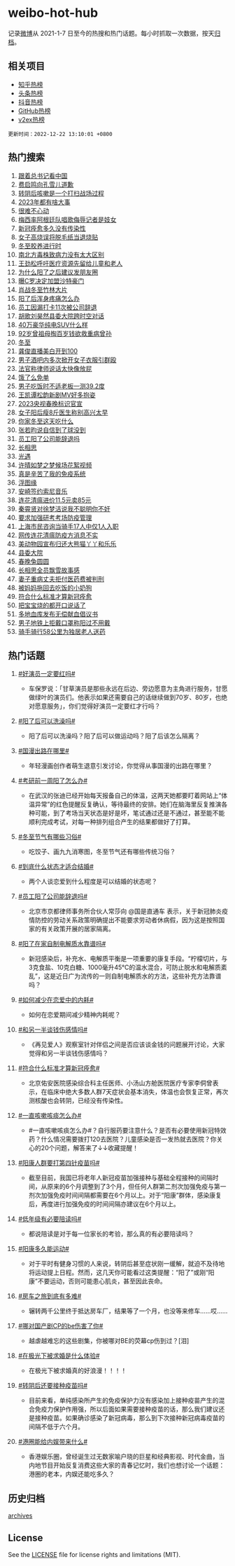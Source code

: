 # weibo-hot-hub

记录[微博](https://www.weibo.com)从 2021-1-7 日至今的热搜和热门话题。每小时抓取一次数据，按天[归档](archives)。

## 相关项目

- [知乎热榜](https://github.com/lonnyzhang423/zhihu-hot-hub)
- [头条热榜](https://github.com/lonnyzhang423/toutiao-hot-hub)
- [抖音热榜](https://github.com/lonnyzhang423/douyin-hot-hub)
- [GitHub热榜](https://github.com/lonnyzhang423/github-hot-hub)
- [v2ex热榜](https://github.com/lonnyzhang423/v2ex-hot-hub)


`更新时间：2022-12-22 13:10:01 +0800`

## 热门搜索

1. [跟着总书记看中国](https://m.weibo.cn/search?containerid=100103type%3D1%26t%3D10%26q%3D%23%E8%B7%9F%E7%9D%80%E6%80%BB%E4%B9%A6%E8%AE%B0%E7%9C%8B%E4%B8%AD%E5%9B%BD%23&stream_entry_id=51&isnewpage=1&extparam=seat%3D1%26dgr%3D0%26pos%3D0%26c_type%3D51%26filter_type%3Drealtimehot%26cate%3D10103%26display_time%3D1671685799%26pre_seqid%3D1671685799801039912159&luicode=10000011&lfid=106003type%253D25%2526t%253D3%2526disable_hot%253D1%2526filter_type%253Drealtimehot)
1. [费启鸣向孔雪儿道歉](https://m.weibo.cn/search?containerid=100103type%3D1%26t%3D10%26q%3D%23%E8%B4%B9%E5%90%AF%E9%B8%A3%E5%90%91%E5%AD%94%E9%9B%AA%E5%84%BF%E9%81%93%E6%AD%89%23&stream_entry_id=31&isnewpage=1&extparam=seat%3D1%26dgr%3D0%26pos%3D0%26q%3D%2523%25E8%25B4%25B9%25E5%2590%25AF%25E9%25B8%25A3%25E5%2590%2591%25E5%25AD%2594%25E9%259B%25AA%25E5%2584%25BF%25E9%2581%2593%25E6%25AD%2589%2523%26filter_type%3Drealtimehot%26cate%3D5001%26band_rank%3D1%26flag%3D2%26stream_entry_id%3D31%26c_type%3D31%26realpos%3D1%26lcate%3D5001%26display_time%3D1671685799%26pre_seqid%3D1671685799801039912159&luicode=10000011&lfid=106003type%253D25%2526t%253D3%2526disable_hot%253D1%2526filter_type%253Drealtimehot)
1. [转阴后咳嗽是一个打扫战场过程](https://m.weibo.cn/search?containerid=100103type%3D1%26t%3D10%26q%3D%23%E8%BD%AC%E9%98%B4%E5%90%8E%E5%92%B3%E5%97%BD%E6%98%AF%E4%B8%80%E4%B8%AA%E6%89%93%E6%89%AB%E6%88%98%E5%9C%BA%E8%BF%87%E7%A8%8B%23&stream_entry_id=31&isnewpage=1&extparam=seat%3D1%26dgr%3D0%26pos%3D1%26q%3D%2523%25E8%25BD%25AC%25E9%2598%25B4%25E5%2590%258E%25E5%2592%25B3%25E5%2597%25BD%25E6%2598%25AF%25E4%25B8%2580%25E4%25B8%25AA%25E6%2589%2593%25E6%2589%25AB%25E6%2588%2598%25E5%259C%25BA%25E8%25BF%2587%25E7%25A8%258B%2523%26filter_type%3Drealtimehot%26cate%3D5001%26band_rank%3D2%26flag%3D2%26stream_entry_id%3D31%26c_type%3D31%26realpos%3D2%26lcate%3D5001%26display_time%3D1671685799%26pre_seqid%3D1671685799801039912159&luicode=10000011&lfid=106003type%253D25%2526t%253D3%2526disable_hot%253D1%2526filter_type%253Drealtimehot)
1. [2023年都有啥大事](https://m.weibo.cn/search?containerid=100103type%3D1%26t%3D10%26q%3D%232023%E5%B9%B4%E9%83%BD%E6%9C%89%E5%95%A5%E5%A4%A7%E4%BA%8B%23&stream_entry_id=31&isnewpage=1&extparam=seat%3D1%26dgr%3D0%26pos%3D2%26q%3D%25232023%25E5%25B9%25B4%25E9%2583%25BD%25E6%259C%2589%25E5%2595%25A5%25E5%25A4%25A7%25E4%25BA%258B%2523%26filter_type%3Drealtimehot%26cate%3D5001%26band_rank%3D3%26flag%3D0%26stream_entry_id%3D31%26c_type%3D31%26realpos%3D3%26lcate%3D5001%26display_time%3D1671685799%26pre_seqid%3D1671685799801039912159&luicode=10000011&lfid=106003type%253D25%2526t%253D3%2526disable_hot%253D1%2526filter_type%253Drealtimehot)
1. [很难不心动](https://m.weibo.cn/search?containerid=100103type%3D1%26t%3D10%26q%3D%23%E5%BE%88%E9%9A%BE%E4%B8%8D%E5%BF%83%E5%8A%A8%23&stream_entry_id=31&isnewpage=1&extparam=seat%3D1%26dgr%3D0%26adid%3D175782%26pos%3D3%26q%3D%2523%25E5%25BE%2588%25E9%259A%25BE%25E4%25B8%258D%25E5%25BF%2583%25E5%258A%25A8%2523%26filter_type%3Drealtimehot%26cate%3D5001%26band_rank%3D4%26stream_entry_id%3D31%26c_type%3D31%26lcate%3D5001%26display_time%3D1671685799%26pre_seqid%3D1671685799801039912159&luicode=10000011&lfid=106003type%253D25%2526t%253D3%2526disable_hot%253D1%2526filter_type%253Drealtimehot)
1. [梅西率阿根廷队唱歌侮辱记者是妓女](https://m.weibo.cn/search?containerid=100103type%3D1%26t%3D10%26q%3D%23%E6%A2%85%E8%A5%BF%E7%8E%87%E9%98%BF%E6%A0%B9%E5%BB%B7%E9%98%9F%E5%94%B1%E6%AD%8C%E4%BE%AE%E8%BE%B1%E8%AE%B0%E8%80%85%E6%98%AF%E5%A6%93%E5%A5%B3%23&stream_entry_id=31&isnewpage=1&extparam=seat%3D1%26dgr%3D0%26pos%3D4%26q%3D%2523%25E6%25A2%2585%25E8%25A5%25BF%25E7%258E%2587%25E9%2598%25BF%25E6%25A0%25B9%25E5%25BB%25B7%25E9%2598%259F%25E5%2594%25B1%25E6%25AD%258C%25E4%25BE%25AE%25E8%25BE%25B1%25E8%25AE%25B0%25E8%2580%2585%25E6%2598%25AF%25E5%25A6%2593%25E5%25A5%25B3%2523%26filter_type%3Drealtimehot%26cate%3D5001%26band_rank%3D4%26flag%3D1%26stream_entry_id%3D31%26c_type%3D31%26realpos%3D4%26lcate%3D5001%26display_time%3D1671685799%26pre_seqid%3D1671685799801039912159&luicode=10000011&lfid=106003type%253D25%2526t%253D3%2526disable_hot%253D1%2526filter_type%253Drealtimehot)
1. [新冠痊愈多久没有传染性](https://m.weibo.cn/search?containerid=100103type%3D1%26t%3D10%26q%3D%23%E6%96%B0%E5%86%A0%E7%97%8A%E6%84%88%E5%A4%9A%E4%B9%85%E6%B2%A1%E6%9C%89%E4%BC%A0%E6%9F%93%E6%80%A7%23&stream_entry_id=31&isnewpage=1&extparam=seat%3D1%26dgr%3D0%26pos%3D5%26q%3D%2523%25E6%2596%25B0%25E5%2586%25A0%25E7%2597%258A%25E6%2584%2588%25E5%25A4%259A%25E4%25B9%2585%25E6%25B2%25A1%25E6%259C%2589%25E4%25BC%25A0%25E6%259F%2593%25E6%2580%25A7%2523%26filter_type%3Drealtimehot%26cate%3D5001%26band_rank%3D5%26flag%3D0%26stream_entry_id%3D31%26c_type%3D31%26realpos%3D5%26lcate%3D5001%26display_time%3D1671685799%26pre_seqid%3D1671685799801039912159&luicode=10000011&lfid=106003type%253D25%2526t%253D3%2526disable_hot%253D1%2526filter_type%253Drealtimehot)
1. [女子高烧误将脱毛纸当退烧贴](https://m.weibo.cn/search?containerid=100103type%3D1%26t%3D10%26q%3D%23%E5%A5%B3%E5%AD%90%E9%AB%98%E7%83%A7%E8%AF%AF%E5%B0%86%E8%84%B1%E6%AF%9B%E7%BA%B8%E5%BD%93%E9%80%80%E7%83%A7%E8%B4%B4%23&stream_entry_id=31&isnewpage=1&extparam=seat%3D1%26dgr%3D0%26pos%3D6%26q%3D%2523%25E5%25A5%25B3%25E5%25AD%2590%25E9%25AB%2598%25E7%2583%25A7%25E8%25AF%25AF%25E5%25B0%2586%25E8%2584%25B1%25E6%25AF%259B%25E7%25BA%25B8%25E5%25BD%2593%25E9%2580%2580%25E7%2583%25A7%25E8%25B4%25B4%2523%26filter_type%3Drealtimehot%26cate%3D5001%26band_rank%3D6%26flag%3D1%26stream_entry_id%3D31%26c_type%3D31%26realpos%3D6%26lcate%3D5001%26display_time%3D1671685799%26pre_seqid%3D1671685799801039912159&luicode=10000011&lfid=106003type%253D25%2526t%253D3%2526disable_hot%253D1%2526filter_type%253Drealtimehot)
1. [冬至胶养进行时](https://m.weibo.cn/search?containerid=100103type%3D1%26t%3D10%26q%3D%23%E5%86%AC%E8%87%B3%E8%83%B6%E5%85%BB%E8%BF%9B%E8%A1%8C%E6%97%B6%23&stream_entry_id=31&isnewpage=1&extparam=seat%3D1%26dgr%3D0%26adid%3D175790%26topic_ad%3D1%26pos%3D7%26q%3D%2523%25E5%2586%25AC%25E8%2587%25B3%25E8%2583%25B6%25E5%2585%25BB%25E8%25BF%259B%25E8%25A1%258C%25E6%2597%25B6%2523%26filter_type%3Drealtimehot%26cate%3D5001%26band_rank%3D7%26stream_entry_id%3D31%26c_type%3D31%26lcate%3D5001%26display_time%3D1671685799%26pre_seqid%3D1671685799801039912159&luicode=10000011&lfid=106003type%253D25%2526t%253D3%2526disable_hot%253D1%2526filter_type%253Drealtimehot)
1. [南北方毒株致病力没有太大区别](https://m.weibo.cn/search?containerid=100103type%3D1%26t%3D10%26q%3D%23%E5%8D%97%E5%8C%97%E6%96%B9%E6%AF%92%E6%A0%AA%E8%87%B4%E7%97%85%E5%8A%9B%E6%B2%A1%E6%9C%89%E5%A4%AA%E5%A4%A7%E5%8C%BA%E5%88%AB%23&stream_entry_id=31&isnewpage=1&extparam=seat%3D1%26dgr%3D0%26pos%3D8%26q%3D%2523%25E5%258D%2597%25E5%258C%2597%25E6%2596%25B9%25E6%25AF%2592%25E6%25A0%25AA%25E8%2587%25B4%25E7%2597%2585%25E5%258A%259B%25E6%25B2%25A1%25E6%259C%2589%25E5%25A4%25AA%25E5%25A4%25A7%25E5%258C%25BA%25E5%2588%25AB%2523%26filter_type%3Drealtimehot%26cate%3D5001%26band_rank%3D7%26flag%3D0%26stream_entry_id%3D31%26c_type%3D31%26realpos%3D7%26lcate%3D5001%26display_time%3D1671685799%26pre_seqid%3D1671685799801039912159&luicode=10000011&lfid=106003type%253D25%2526t%253D3%2526disable_hot%253D1%2526filter_type%253Drealtimehot)
1. [王劲松呼吁医疗资源先留给儿童和老人](https://m.weibo.cn/search?containerid=100103type%3D1%26t%3D10%26q%3D%23%E7%8E%8B%E5%8A%B2%E6%9D%BE%E5%91%BC%E5%90%81%E5%8C%BB%E7%96%97%E8%B5%84%E6%BA%90%E5%85%88%E7%95%99%E7%BB%99%E5%84%BF%E7%AB%A5%E5%92%8C%E8%80%81%E4%BA%BA%23&stream_entry_id=31&isnewpage=1&extparam=seat%3D1%26dgr%3D0%26pos%3D9%26q%3D%2523%25E7%258E%258B%25E5%258A%25B2%25E6%259D%25BE%25E5%2591%25BC%25E5%2590%2581%25E5%258C%25BB%25E7%2596%2597%25E8%25B5%2584%25E6%25BA%2590%25E5%2585%2588%25E7%2595%2599%25E7%25BB%2599%25E5%2584%25BF%25E7%25AB%25A5%25E5%2592%258C%25E8%2580%2581%25E4%25BA%25BA%2523%26filter_type%3Drealtimehot%26cate%3D5001%26band_rank%3D8%26flag%3D16%26stream_entry_id%3D31%26c_type%3D31%26realpos%3D8%26lcate%3D5001%26display_time%3D1671685799%26pre_seqid%3D1671685799801039912159&luicode=10000011&lfid=106003type%253D25%2526t%253D3%2526disable_hot%253D1%2526filter_type%253Drealtimehot)
1. [为什么阳了之后建议发朋友圈](https://m.weibo.cn/search?containerid=100103type%3D1%26t%3D10%26q%3D%23%E4%B8%BA%E4%BB%80%E4%B9%88%E9%98%B3%E4%BA%86%E4%B9%8B%E5%90%8E%E5%BB%BA%E8%AE%AE%E5%8F%91%E6%9C%8B%E5%8F%8B%E5%9C%88%23&stream_entry_id=31&isnewpage=1&extparam=seat%3D1%26dgr%3D0%26pos%3D10%26q%3D%2523%25E4%25B8%25BA%25E4%25BB%2580%25E4%25B9%2588%25E9%2598%25B3%25E4%25BA%2586%25E4%25B9%258B%25E5%2590%258E%25E5%25BB%25BA%25E8%25AE%25AE%25E5%258F%2591%25E6%259C%258B%25E5%258F%258B%25E5%259C%2588%2523%26filter_type%3Drealtimehot%26cate%3D5001%26band_rank%3D9%26flag%3D2%26stream_entry_id%3D31%26c_type%3D31%26realpos%3D9%26lcate%3D5001%26display_time%3D1671685799%26pre_seqid%3D1671685799801039912159&luicode=10000011&lfid=106003type%253D25%2526t%253D3%2526disable_hot%253D1%2526filter_type%253Drealtimehot)
1. [曝C罗决定加盟沙特豪门](https://m.weibo.cn/search?containerid=100103type%3D1%26t%3D10%26q%3D%23%E6%9B%9DC%E7%BD%97%E5%86%B3%E5%AE%9A%E5%8A%A0%E7%9B%9F%E6%B2%99%E7%89%B9%E8%B1%AA%E9%97%A8%23&stream_entry_id=31&isnewpage=1&extparam=seat%3D1%26dgr%3D0%26pos%3D11%26q%3D%2523%25E6%259B%259DC%25E7%25BD%2597%25E5%2586%25B3%25E5%25AE%259A%25E5%258A%25A0%25E7%259B%259F%25E6%25B2%2599%25E7%2589%25B9%25E8%25B1%25AA%25E9%2597%25A8%2523%26filter_type%3Drealtimehot%26cate%3D5001%26band_rank%3D10%26flag%3D0%26stream_entry_id%3D31%26c_type%3D31%26realpos%3D10%26lcate%3D5001%26display_time%3D1671685799%26pre_seqid%3D1671685799801039912159&luicode=10000011&lfid=106003type%253D25%2526t%253D3%2526disable_hot%253D1%2526filter_type%253Drealtimehot)
1. [肖战冬至竹林大片](https://m.weibo.cn/search?containerid=100103type%3D1%26t%3D10%26q%3D%23%E8%82%96%E6%88%98%E5%86%AC%E8%87%B3%E7%AB%B9%E6%9E%97%E5%A4%A7%E7%89%87%23&stream_entry_id=31&isnewpage=1&extparam=seat%3D1%26dgr%3D0%26pos%3D12%26q%3D%2523%25E8%2582%2596%25E6%2588%2598%25E5%2586%25AC%25E8%2587%25B3%25E7%25AB%25B9%25E6%259E%2597%25E5%25A4%25A7%25E7%2589%2587%2523%26filter_type%3Drealtimehot%26cate%3D5001%26band_rank%3D11%26flag%3D1%26stream_entry_id%3D31%26c_type%3D31%26realpos%3D11%26lcate%3D5001%26display_time%3D1671685799%26pre_seqid%3D1671685799801039912159&luicode=10000011&lfid=106003type%253D25%2526t%253D3%2526disable_hot%253D1%2526filter_type%253Drealtimehot)
1. [阳了后浑身疼痛怎么办](https://m.weibo.cn/search?containerid=100103type%3D1%26t%3D10%26q%3D%23%E9%98%B3%E4%BA%86%E5%90%8E%E6%B5%91%E8%BA%AB%E7%96%BC%E7%97%9B%E6%80%8E%E4%B9%88%E5%8A%9E%23&stream_entry_id=31&isnewpage=1&extparam=seat%3D1%26dgr%3D0%26pos%3D13%26q%3D%2523%25E9%2598%25B3%25E4%25BA%2586%25E5%2590%258E%25E6%25B5%2591%25E8%25BA%25AB%25E7%2596%25BC%25E7%2597%259B%25E6%2580%258E%25E4%25B9%2588%25E5%258A%259E%2523%26filter_type%3Drealtimehot%26cate%3D5001%26band_rank%3D12%26flag%3D0%26stream_entry_id%3D31%26c_type%3D31%26realpos%3D12%26lcate%3D5001%26display_time%3D1671685799%26pre_seqid%3D1671685799801039912159&luicode=10000011&lfid=106003type%253D25%2526t%253D3%2526disable_hot%253D1%2526filter_type%253Drealtimehot)
1. [员工因漏打卡11次被公司辞退](https://m.weibo.cn/search?containerid=100103type%3D1%26t%3D10%26q%3D%23%E5%91%98%E5%B7%A5%E5%9B%A0%E6%BC%8F%E6%89%93%E5%8D%A111%E6%AC%A1%E8%A2%AB%E5%85%AC%E5%8F%B8%E8%BE%9E%E9%80%80%23&stream_entry_id=31&isnewpage=1&extparam=seat%3D1%26dgr%3D0%26pos%3D14%26q%3D%2523%25E5%2591%2598%25E5%25B7%25A5%25E5%259B%25A0%25E6%25BC%258F%25E6%2589%2593%25E5%258D%25A111%25E6%25AC%25A1%25E8%25A2%25AB%25E5%2585%25AC%25E5%258F%25B8%25E8%25BE%259E%25E9%2580%2580%2523%26filter_type%3Drealtimehot%26cate%3D5001%26band_rank%3D13%26flag%3D1%26stream_entry_id%3D31%26c_type%3D31%26realpos%3D13%26lcate%3D5001%26display_time%3D1671685799%26pre_seqid%3D1671685799801039912159&luicode=10000011&lfid=106003type%253D25%2526t%253D3%2526disable_hot%253D1%2526filter_type%253Drealtimehot)
1. [胡歌刘昊然县委大院跨时空对话](https://m.weibo.cn/search?containerid=100103type%3D1%26t%3D10%26q%3D%23%E8%83%A1%E6%AD%8C%E5%88%98%E6%98%8A%E7%84%B6%E5%8E%BF%E5%A7%94%E5%A4%A7%E9%99%A2%E8%B7%A8%E6%97%B6%E7%A9%BA%E5%AF%B9%E8%AF%9D%23&stream_entry_id=31&isnewpage=1&extparam=seat%3D1%26dgr%3D0%26pos%3D15%26q%3D%2523%25E8%2583%25A1%25E6%25AD%258C%25E5%2588%2598%25E6%2598%258A%25E7%2584%25B6%25E5%258E%25BF%25E5%25A7%2594%25E5%25A4%25A7%25E9%2599%25A2%25E8%25B7%25A8%25E6%2597%25B6%25E7%25A9%25BA%25E5%25AF%25B9%25E8%25AF%259D%2523%26filter_type%3Drealtimehot%26cate%3D5001%26band_rank%3D14%26flag%3D1%26stream_entry_id%3D31%26c_type%3D31%26realpos%3D14%26lcate%3D5001%26display_time%3D1671685799%26pre_seqid%3D1671685799801039912159&luicode=10000011&lfid=106003type%253D25%2526t%253D3%2526disable_hot%253D1%2526filter_type%253Drealtimehot)
1. [40万豪华纯电SUV什么样](https://m.weibo.cn/search?containerid=100103type%3D1%26t%3D10%26q%3D%2340%E4%B8%87%E8%B1%AA%E5%8D%8E%E7%BA%AF%E7%94%B5SUV%E4%BB%80%E4%B9%88%E6%A0%B7%23&stream_entry_id=31&isnewpage=1&extparam=seat%3D1%26dgr%3D0%26adid%3D175900%26pos%3D16%26q%3D%252340%25E4%25B8%2587%25E8%25B1%25AA%25E5%258D%258E%25E7%25BA%25AF%25E7%2594%25B5SUV%25E4%25BB%2580%25E4%25B9%2588%25E6%25A0%25B7%2523%26filter_type%3Drealtimehot%26cate%3D5001%26band_rank%3D15%26flag%3D0%26stream_entry_id%3D31%26c_type%3D31%26realpos%3D15%26lcate%3D5001%26display_time%3D1671685799%26pre_seqid%3D1671685799801039912159&luicode=10000011&lfid=106003type%253D25%2526t%253D3%2526disable_hot%253D1%2526filter_type%253Drealtimehot)
1. [92岁曾祖母掏百岁钱欲救重病曾孙](https://m.weibo.cn/search?containerid=100103type%3D1%26t%3D10%26q%3D%2392%E5%B2%81%E6%9B%BE%E7%A5%96%E6%AF%8D%E6%8E%8F%E7%99%BE%E5%B2%81%E9%92%B1%E6%AC%B2%E6%95%91%E9%87%8D%E7%97%85%E6%9B%BE%E5%AD%99%23&stream_entry_id=31&isnewpage=1&extparam=seat%3D1%26dgr%3D0%26pos%3D17%26q%3D%252392%25E5%25B2%2581%25E6%259B%25BE%25E7%25A5%2596%25E6%25AF%258D%25E6%258E%258F%25E7%2599%25BE%25E5%25B2%2581%25E9%2592%25B1%25E6%25AC%25B2%25E6%2595%2591%25E9%2587%258D%25E7%2597%2585%25E6%259B%25BE%25E5%25AD%2599%2523%26filter_type%3Drealtimehot%26cate%3D5001%26band_rank%3D16%26flag%3D1%26stream_entry_id%3D31%26c_type%3D31%26realpos%3D16%26lcate%3D5001%26display_time%3D1671685799%26pre_seqid%3D1671685799801039912159&luicode=10000011&lfid=106003type%253D25%2526t%253D3%2526disable_hot%253D1%2526filter_type%253Drealtimehot)
1. [冬至](https://m.weibo.cn/search?containerid=100103type%3D1%26t%3D10%26q%3D%E5%86%AC%E8%87%B3&stream_entry_id=31&isnewpage=1&extparam=seat%3D1%26dgr%3D0%26pos%3D18%26q%3D%25E5%2586%25AC%25E8%2587%25B3%26filter_type%3Drealtimehot%26cate%3D5001%26band_rank%3D17%26flag%3D0%26stream_entry_id%3D31%26c_type%3D31%26realpos%3D17%26lcate%3D5001%26display_time%3D1671685799%26pre_seqid%3D1671685799801039912159&luicode=10000011&lfid=106003type%253D25%2526t%253D3%2526disable_hot%253D1%2526filter_type%253Drealtimehot)
1. [龚俊直播美白开到100](https://m.weibo.cn/search?containerid=100103type%3D1%26t%3D10%26q%3D%23%E9%BE%9A%E4%BF%8A%E7%9B%B4%E6%92%AD%E7%BE%8E%E7%99%BD%E5%BC%80%E5%88%B0100%23&stream_entry_id=31&isnewpage=1&extparam=seat%3D1%26dgr%3D0%26pos%3D19%26q%3D%2523%25E9%25BE%259A%25E4%25BF%258A%25E7%259B%25B4%25E6%2592%25AD%25E7%25BE%258E%25E7%2599%25BD%25E5%25BC%2580%25E5%2588%25B0100%2523%26filter_type%3Drealtimehot%26cate%3D5001%26band_rank%3D18%26flag%3D1%26stream_entry_id%3D31%26c_type%3D31%26realpos%3D18%26lcate%3D5001%26display_time%3D1671685799%26pre_seqid%3D1671685799801039912159&luicode=10000011&lfid=106003type%253D25%2526t%253D3%2526disable_hot%253D1%2526filter_type%253Drealtimehot)
1. [男子酒吧内多次掀开女子衣服引群殴](https://m.weibo.cn/search?containerid=100103type%3D1%26t%3D10%26q%3D%23%E7%94%B7%E5%AD%90%E9%85%92%E5%90%A7%E5%86%85%E5%A4%9A%E6%AC%A1%E6%8E%80%E5%BC%80%E5%A5%B3%E5%AD%90%E8%A1%A3%E6%9C%8D%E5%BC%95%E7%BE%A4%E6%AE%B4%23&stream_entry_id=31&isnewpage=1&extparam=seat%3D1%26dgr%3D0%26pos%3D20%26q%3D%2523%25E7%2594%25B7%25E5%25AD%2590%25E9%2585%2592%25E5%2590%25A7%25E5%2586%2585%25E5%25A4%259A%25E6%25AC%25A1%25E6%258E%2580%25E5%25BC%2580%25E5%25A5%25B3%25E5%25AD%2590%25E8%25A1%25A3%25E6%259C%258D%25E5%25BC%2595%25E7%25BE%25A4%25E6%25AE%25B4%2523%26filter_type%3Drealtimehot%26cate%3D5001%26band_rank%3D19%26flag%3D0%26stream_entry_id%3D31%26c_type%3D31%26realpos%3D19%26lcate%3D5001%26display_time%3D1671685799%26pre_seqid%3D1671685799801039912159&luicode=10000011&lfid=106003type%253D25%2526t%253D3%2526disable_hot%253D1%2526filter_type%253Drealtimehot)
1. [法官称律师说话太快像放屁](https://m.weibo.cn/search?containerid=100103type%3D1%26t%3D10%26q%3D%23%E6%B3%95%E5%AE%98%E7%A7%B0%E5%BE%8B%E5%B8%88%E8%AF%B4%E8%AF%9D%E5%A4%AA%E5%BF%AB%E5%83%8F%E6%94%BE%E5%B1%81%23&stream_entry_id=31&isnewpage=1&extparam=seat%3D1%26dgr%3D0%26pos%3D21%26q%3D%2523%25E6%25B3%2595%25E5%25AE%2598%25E7%25A7%25B0%25E5%25BE%258B%25E5%25B8%2588%25E8%25AF%25B4%25E8%25AF%259D%25E5%25A4%25AA%25E5%25BF%25AB%25E5%2583%258F%25E6%2594%25BE%25E5%25B1%2581%2523%26filter_type%3Drealtimehot%26cate%3D5001%26band_rank%3D20%26flag%3D0%26stream_entry_id%3D31%26c_type%3D31%26realpos%3D20%26lcate%3D5001%26display_time%3D1671685799%26pre_seqid%3D1671685799801039912159&luicode=10000011&lfid=106003type%253D25%2526t%253D3%2526disable_hot%253D1%2526filter_type%253Drealtimehot)
1. [饿了么免单](https://m.weibo.cn/search?containerid=100103type%3D1%26t%3D10%26q%3D%23%E9%A5%BF%E4%BA%86%E4%B9%88%E5%85%8D%E5%8D%95%23&stream_entry_id=31&isnewpage=1&extparam=seat%3D1%26dgr%3D0%26pos%3D22%26q%3D%2523%25E9%25A5%25BF%25E4%25BA%2586%25E4%25B9%2588%25E5%2585%258D%25E5%258D%2595%2523%26filter_type%3Drealtimehot%26cate%3D5001%26band_rank%3D21%26flag%3D1%26stream_entry_id%3D31%26c_type%3D31%26realpos%3D21%26lcate%3D5001%26display_time%3D1671685799%26pre_seqid%3D1671685799801039912159&luicode=10000011&lfid=106003type%253D25%2526t%253D3%2526disable_hot%253D1%2526filter_type%253Drealtimehot)
1. [男子吃饭时不适老板一测39.2度](https://m.weibo.cn/search?containerid=100103type%3D1%26t%3D10%26q%3D%23%E7%94%B7%E5%AD%90%E5%90%83%E9%A5%AD%E6%97%B6%E4%B8%8D%E9%80%82%E8%80%81%E6%9D%BF%E4%B8%80%E6%B5%8B39.2%E5%BA%A6%23&stream_entry_id=31&isnewpage=1&extparam=seat%3D1%26dgr%3D0%26pos%3D23%26q%3D%2523%25E7%2594%25B7%25E5%25AD%2590%25E5%2590%2583%25E9%25A5%25AD%25E6%2597%25B6%25E4%25B8%258D%25E9%2580%2582%25E8%2580%2581%25E6%259D%25BF%25E4%25B8%2580%25E6%25B5%258B39.2%25E5%25BA%25A6%2523%26filter_type%3Drealtimehot%26cate%3D5001%26band_rank%3D22%26flag%3D1%26stream_entry_id%3D31%26c_type%3D31%26realpos%3D22%26lcate%3D5001%26display_time%3D1671685799%26pre_seqid%3D1671685799801039912159&luicode=10000011&lfid=106003type%253D25%2526t%253D3%2526disable_hot%253D1%2526filter_type%253Drealtimehot)
1. [王凯谭松韵新剧MV好多抱姿](https://m.weibo.cn/search?containerid=100103type%3D1%26t%3D10%26q%3D%23%E7%8E%8B%E5%87%AF%E8%B0%AD%E6%9D%BE%E9%9F%B5%E6%96%B0%E5%89%A7MV%E5%A5%BD%E5%A4%9A%E6%8A%B1%E5%A7%BF%23&stream_entry_id=31&isnewpage=1&extparam=seat%3D1%26dgr%3D0%26pos%3D24%26q%3D%2523%25E7%258E%258B%25E5%2587%25AF%25E8%25B0%25AD%25E6%259D%25BE%25E9%259F%25B5%25E6%2596%25B0%25E5%2589%25A7MV%25E5%25A5%25BD%25E5%25A4%259A%25E6%258A%25B1%25E5%25A7%25BF%2523%26filter_type%3Drealtimehot%26cate%3D5001%26band_rank%3D23%26flag%3D1%26stream_entry_id%3D31%26c_type%3D31%26realpos%3D23%26lcate%3D5001%26display_time%3D1671685799%26pre_seqid%3D1671685799801039912159&luicode=10000011&lfid=106003type%253D25%2526t%253D3%2526disable_hot%253D1%2526filter_type%253Drealtimehot)
1. [2023央视春晚标识官宣](https://m.weibo.cn/search?containerid=100103type%3D1%26t%3D10%26q%3D%232023%E5%A4%AE%E8%A7%86%E6%98%A5%E6%99%9A%E6%A0%87%E8%AF%86%E5%AE%98%E5%AE%A3%23&stream_entry_id=31&isnewpage=1&extparam=seat%3D1%26dgr%3D0%26pos%3D25%26q%3D%25232023%25E5%25A4%25AE%25E8%25A7%2586%25E6%2598%25A5%25E6%2599%259A%25E6%25A0%2587%25E8%25AF%2586%25E5%25AE%2598%25E5%25AE%25A3%2523%26filter_type%3Drealtimehot%26cate%3D5001%26band_rank%3D24%26flag%3D1%26stream_entry_id%3D31%26c_type%3D31%26realpos%3D24%26lcate%3D5001%26display_time%3D1671685799%26pre_seqid%3D1671685799801039912159&luicode=10000011&lfid=106003type%253D25%2526t%253D3%2526disable_hot%253D1%2526filter_type%253Drealtimehot)
1. [女子阳后瘦8斤医生称别高兴太早](https://m.weibo.cn/search?containerid=100103type%3D1%26t%3D10%26q%3D%23%E5%A5%B3%E5%AD%90%E9%98%B3%E5%90%8E%E7%98%A68%E6%96%A4%E5%8C%BB%E7%94%9F%E7%A7%B0%E5%88%AB%E9%AB%98%E5%85%B4%E5%A4%AA%E6%97%A9%23&stream_entry_id=31&isnewpage=1&extparam=seat%3D1%26dgr%3D0%26pos%3D26%26q%3D%2523%25E5%25A5%25B3%25E5%25AD%2590%25E9%2598%25B3%25E5%2590%258E%25E7%2598%25A68%25E6%2596%25A4%25E5%258C%25BB%25E7%2594%259F%25E7%25A7%25B0%25E5%2588%25AB%25E9%25AB%2598%25E5%2585%25B4%25E5%25A4%25AA%25E6%2597%25A9%2523%26filter_type%3Drealtimehot%26cate%3D5001%26band_rank%3D25%26flag%3D2%26stream_entry_id%3D31%26c_type%3D31%26realpos%3D25%26lcate%3D5001%26display_time%3D1671685799%26pre_seqid%3D1671685799801039912159&luicode=10000011&lfid=106003type%253D25%2526t%253D3%2526disable_hot%253D1%2526filter_type%253Drealtimehot)
1. [你家冬至这天吃什么](https://m.weibo.cn/search?containerid=100103type%3D1%26t%3D10%26q%3D%23%E4%BD%A0%E5%AE%B6%E5%86%AC%E8%87%B3%E8%BF%99%E5%A4%A9%E5%90%83%E4%BB%80%E4%B9%88%23&stream_entry_id=31&isnewpage=1&extparam=seat%3D1%26dgr%3D0%26pos%3D27%26q%3D%2523%25E4%25BD%25A0%25E5%25AE%25B6%25E5%2586%25AC%25E8%2587%25B3%25E8%25BF%2599%25E5%25A4%25A9%25E5%2590%2583%25E4%25BB%2580%25E4%25B9%2588%2523%26filter_type%3Drealtimehot%26cate%3D5001%26band_rank%3D26%26flag%3D0%26stream_entry_id%3D31%26c_type%3D31%26realpos%3D26%26lcate%3D5001%26display_time%3D1671685799%26pre_seqid%3D1671685799801039912159&luicode=10000011&lfid=106003type%253D25%2526t%253D3%2526disable_hot%253D1%2526filter_type%253Drealtimehot)
1. [张若昀说自信到了球没到](https://m.weibo.cn/search?containerid=100103type%3D1%26t%3D10%26q%3D%23%E5%BC%A0%E8%8B%A5%E6%98%80%E8%AF%B4%E8%87%AA%E4%BF%A1%E5%88%B0%E4%BA%86%E7%90%83%E6%B2%A1%E5%88%B0%23&stream_entry_id=31&isnewpage=1&extparam=seat%3D1%26dgr%3D0%26pos%3D28%26q%3D%2523%25E5%25BC%25A0%25E8%258B%25A5%25E6%2598%2580%25E8%25AF%25B4%25E8%2587%25AA%25E4%25BF%25A1%25E5%2588%25B0%25E4%25BA%2586%25E7%2590%2583%25E6%25B2%25A1%25E5%2588%25B0%2523%26filter_type%3Drealtimehot%26cate%3D5001%26band_rank%3D27%26flag%3D1%26stream_entry_id%3D31%26c_type%3D31%26realpos%3D27%26lcate%3D5001%26display_time%3D1671685799%26pre_seqid%3D1671685799801039912159&luicode=10000011&lfid=106003type%253D25%2526t%253D3%2526disable_hot%253D1%2526filter_type%253Drealtimehot)
1. [员工阳了公司能辞退吗](https://m.weibo.cn/search?containerid=100103type%3D1%26t%3D10%26q%3D%23%E5%91%98%E5%B7%A5%E9%98%B3%E4%BA%86%E5%85%AC%E5%8F%B8%E8%83%BD%E8%BE%9E%E9%80%80%E5%90%97%23&stream_entry_id=31&isnewpage=1&extparam=seat%3D1%26dgr%3D0%26pos%3D29%26q%3D%2523%25E5%2591%2598%25E5%25B7%25A5%25E9%2598%25B3%25E4%25BA%2586%25E5%2585%25AC%25E5%258F%25B8%25E8%2583%25BD%25E8%25BE%259E%25E9%2580%2580%25E5%2590%2597%2523%26filter_type%3Drealtimehot%26cate%3D5001%26band_rank%3D28%26flag%3D0%26stream_entry_id%3D31%26c_type%3D31%26realpos%3D28%26lcate%3D5001%26display_time%3D1671685799%26pre_seqid%3D1671685799801039912159&luicode=10000011&lfid=106003type%253D25%2526t%253D3%2526disable_hot%253D1%2526filter_type%253Drealtimehot)
1. [长相思](https://m.weibo.cn/search?containerid=100103type%3D1%26t%3D10%26q%3D%E9%95%BF%E7%9B%B8%E6%80%9D&stream_entry_id=31&isnewpage=1&extparam=seat%3D1%26dgr%3D0%26pos%3D30%26q%3D%25E9%2595%25BF%25E7%259B%25B8%25E6%2580%259D%26filter_type%3Drealtimehot%26cate%3D5001%26band_rank%3D29%26flag%3D1%26stream_entry_id%3D31%26c_type%3D31%26realpos%3D29%26lcate%3D5001%26display_time%3D1671685799%26pre_seqid%3D1671685799801039912159&luicode=10000011&lfid=106003type%253D25%2526t%253D3%2526disable_hot%253D1%2526filter_type%253Drealtimehot)
1. [光遇](https://m.weibo.cn/search?containerid=100103type%3D1%26t%3D10%26q%3D%E5%85%89%E9%81%87&stream_entry_id=31&isnewpage=1&extparam=seat%3D1%26dgr%3D0%26pos%3D31%26q%3D%25E5%2585%2589%25E9%2581%2587%26filter_type%3Drealtimehot%26cate%3D5001%26band_rank%3D30%26flag%3D1%26stream_entry_id%3D31%26c_type%3D31%26realpos%3D30%26lcate%3D5001%26display_time%3D1671685799%26pre_seqid%3D1671685799801039912159&luicode=10000011&lfid=106003type%253D25%2526t%253D3%2526disable_hot%253D1%2526filter_type%253Drealtimehot)
1. [许晴如梦之梦候场花絮视频](https://m.weibo.cn/search?containerid=100103type%3D1%26t%3D10%26q%3D%23%E8%AE%B8%E6%99%B4%E5%A6%82%E6%A2%A6%E4%B9%8B%E6%A2%A6%E5%80%99%E5%9C%BA%E8%8A%B1%E7%B5%AE%E8%A7%86%E9%A2%91%23&stream_entry_id=31&isnewpage=1&extparam=seat%3D1%26dgr%3D0%26pos%3D32%26q%3D%2523%25E8%25AE%25B8%25E6%2599%25B4%25E5%25A6%2582%25E6%25A2%25A6%25E4%25B9%258B%25E6%25A2%25A6%25E5%2580%2599%25E5%259C%25BA%25E8%258A%25B1%25E7%25B5%25AE%25E8%25A7%2586%25E9%25A2%2591%2523%26filter_type%3Drealtimehot%26cate%3D5001%26band_rank%3D31%26flag%3D1%26stream_entry_id%3D31%26c_type%3D31%26realpos%3D31%26lcate%3D5001%26display_time%3D1671685799%26pre_seqid%3D1671685799801039912159&luicode=10000011&lfid=106003type%253D25%2526t%253D3%2526disable_hot%253D1%2526filter_type%253Drealtimehot)
1. [真是辛苦了我的免疫系统](https://m.weibo.cn/search?containerid=100103type%3D1%26t%3D10%26q%3D%23%E7%9C%9F%E6%98%AF%E8%BE%9B%E8%8B%A6%E4%BA%86%E6%88%91%E7%9A%84%E5%85%8D%E7%96%AB%E7%B3%BB%E7%BB%9F%23&stream_entry_id=31&isnewpage=1&extparam=seat%3D1%26dgr%3D0%26pos%3D33%26q%3D%2523%25E7%259C%259F%25E6%2598%25AF%25E8%25BE%259B%25E8%258B%25A6%25E4%25BA%2586%25E6%2588%2591%25E7%259A%2584%25E5%2585%258D%25E7%2596%25AB%25E7%25B3%25BB%25E7%25BB%259F%2523%26filter_type%3Drealtimehot%26cate%3D5001%26band_rank%3D32%26flag%3D0%26stream_entry_id%3D31%26c_type%3D31%26realpos%3D32%26lcate%3D5001%26display_time%3D1671685799%26pre_seqid%3D1671685799801039912159&luicode=10000011&lfid=106003type%253D25%2526t%253D3%2526disable_hot%253D1%2526filter_type%253Drealtimehot)
1. [浮图缘](https://m.weibo.cn/search?containerid=100103type%3D1%26t%3D10%26q%3D%E6%B5%AE%E5%9B%BE%E7%BC%98&stream_entry_id=31&isnewpage=1&extparam=seat%3D1%26dgr%3D0%26pos%3D34%26q%3D%25E6%25B5%25AE%25E5%259B%25BE%25E7%25BC%2598%26filter_type%3Drealtimehot%26cate%3D5001%26band_rank%3D33%26flag%3D1%26stream_entry_id%3D31%26c_type%3D31%26realpos%3D33%26lcate%3D5001%26display_time%3D1671685799%26pre_seqid%3D1671685799801039912159&luicode=10000011&lfid=106003type%253D25%2526t%253D3%2526disable_hot%253D1%2526filter_type%253Drealtimehot)
1. [安崎签约索尼音乐](https://m.weibo.cn/search?containerid=100103type%3D1%26t%3D10%26q%3D%23%E5%AE%89%E5%B4%8E%E7%AD%BE%E7%BA%A6%E7%B4%A2%E5%B0%BC%E9%9F%B3%E4%B9%90%23&stream_entry_id=31&isnewpage=1&extparam=seat%3D1%26dgr%3D0%26pos%3D35%26q%3D%2523%25E5%25AE%2589%25E5%25B4%258E%25E7%25AD%25BE%25E7%25BA%25A6%25E7%25B4%25A2%25E5%25B0%25BC%25E9%259F%25B3%25E4%25B9%2590%2523%26filter_type%3Drealtimehot%26cate%3D5001%26band_rank%3D34%26flag%3D0%26stream_entry_id%3D31%26c_type%3D31%26realpos%3D34%26lcate%3D5001%26display_time%3D1671685799%26pre_seqid%3D1671685799801039912159&luicode=10000011&lfid=106003type%253D25%2526t%253D3%2526disable_hot%253D1%2526filter_type%253Drealtimehot)
1. [连花清瘟进价11.5元卖85元](https://m.weibo.cn/search?containerid=100103type%3D1%26t%3D10%26q%3D%23%E8%BF%9E%E8%8A%B1%E6%B8%85%E7%98%9F%E8%BF%9B%E4%BB%B711.5%E5%85%83%E5%8D%9685%E5%85%83%23&stream_entry_id=31&isnewpage=1&extparam=seat%3D1%26dgr%3D0%26pos%3D36%26q%3D%2523%25E8%25BF%259E%25E8%258A%25B1%25E6%25B8%2585%25E7%2598%259F%25E8%25BF%259B%25E4%25BB%25B711.5%25E5%2585%2583%25E5%258D%259685%25E5%2585%2583%2523%26filter_type%3Drealtimehot%26cate%3D5001%26band_rank%3D35%26flag%3D1%26stream_entry_id%3D31%26c_type%3D31%26realpos%3D35%26lcate%3D5001%26display_time%3D1671685799%26pre_seqid%3D1671685799801039912159&luicode=10000011&lfid=106003type%253D25%2526t%253D3%2526disable_hot%253D1%2526filter_type%253Drealtimehot)
1. [秦霄贤对徐梦洁说我不聪明你不奸](https://m.weibo.cn/search?containerid=100103type%3D1%26t%3D10%26q%3D%23%E7%A7%A6%E9%9C%84%E8%B4%A4%E5%AF%B9%E5%BE%90%E6%A2%A6%E6%B4%81%E8%AF%B4%E6%88%91%E4%B8%8D%E8%81%AA%E6%98%8E%E4%BD%A0%E4%B8%8D%E5%A5%B8%23&stream_entry_id=31&isnewpage=1&extparam=seat%3D1%26dgr%3D0%26pos%3D37%26q%3D%2523%25E7%25A7%25A6%25E9%259C%2584%25E8%25B4%25A4%25E5%25AF%25B9%25E5%25BE%2590%25E6%25A2%25A6%25E6%25B4%2581%25E8%25AF%25B4%25E6%2588%2591%25E4%25B8%258D%25E8%2581%25AA%25E6%2598%258E%25E4%25BD%25A0%25E4%25B8%258D%25E5%25A5%25B8%2523%26filter_type%3Drealtimehot%26cate%3D5001%26band_rank%3D36%26flag%3D1%26stream_entry_id%3D31%26c_type%3D31%26realpos%3D36%26lcate%3D5001%26display_time%3D1671685799%26pre_seqid%3D1671685799801039912159&luicode=10000011&lfid=106003type%253D25%2526t%253D3%2526disable_hot%253D1%2526filter_type%253Drealtimehot)
1. [要求加强研考考场防疫管理](https://m.weibo.cn/search?containerid=100103type%3D1%26t%3D10%26q%3D%23%E8%A6%81%E6%B1%82%E5%8A%A0%E5%BC%BA%E7%A0%94%E8%80%83%E8%80%83%E5%9C%BA%E9%98%B2%E7%96%AB%E7%AE%A1%E7%90%86%23&stream_entry_id=31&isnewpage=1&extparam=seat%3D1%26dgr%3D0%26pos%3D38%26q%3D%2523%25E8%25A6%2581%25E6%25B1%2582%25E5%258A%25A0%25E5%25BC%25BA%25E7%25A0%2594%25E8%2580%2583%25E8%2580%2583%25E5%259C%25BA%25E9%2598%25B2%25E7%2596%25AB%25E7%25AE%25A1%25E7%2590%2586%2523%26filter_type%3Drealtimehot%26cate%3D5001%26band_rank%3D37%26flag%3D0%26stream_entry_id%3D31%26c_type%3D31%26realpos%3D37%26lcate%3D5001%26display_time%3D1671685799%26pre_seqid%3D1671685799801039912159&luicode=10000011&lfid=106003type%253D25%2526t%253D3%2526disable_hot%253D1%2526filter_type%253Drealtimehot)
1. [上海市民咨询当骑手17人中仅1人入职](https://m.weibo.cn/search?containerid=100103type%3D1%26t%3D10%26q%3D%23%E4%B8%8A%E6%B5%B7%E5%B8%82%E6%B0%91%E5%92%A8%E8%AF%A2%E5%BD%93%E9%AA%91%E6%89%8B17%E4%BA%BA%E4%B8%AD%E4%BB%851%E4%BA%BA%E5%85%A5%E8%81%8C%23&stream_entry_id=31&isnewpage=1&extparam=seat%3D1%26dgr%3D0%26pos%3D39%26q%3D%2523%25E4%25B8%258A%25E6%25B5%25B7%25E5%25B8%2582%25E6%25B0%2591%25E5%2592%25A8%25E8%25AF%25A2%25E5%25BD%2593%25E9%25AA%2591%25E6%2589%258B17%25E4%25BA%25BA%25E4%25B8%25AD%25E4%25BB%25851%25E4%25BA%25BA%25E5%2585%25A5%25E8%2581%258C%2523%26filter_type%3Drealtimehot%26cate%3D5001%26band_rank%3D38%26flag%3D1%26stream_entry_id%3D31%26c_type%3D31%26realpos%3D38%26lcate%3D5001%26display_time%3D1671685799%26pre_seqid%3D1671685799801039912159&luicode=10000011&lfid=106003type%253D25%2526t%253D3%2526disable_hot%253D1%2526filter_type%253Drealtimehot)
1. [网传连花清瘟防疫方消息不实](https://m.weibo.cn/search?containerid=100103type%3D1%26t%3D10%26q%3D%23%E7%BD%91%E4%BC%A0%E8%BF%9E%E8%8A%B1%E6%B8%85%E7%98%9F%E9%98%B2%E7%96%AB%E6%96%B9%E6%B6%88%E6%81%AF%E4%B8%8D%E5%AE%9E%23&stream_entry_id=31&isnewpage=1&extparam=seat%3D1%26dgr%3D0%26pos%3D40%26q%3D%2523%25E7%25BD%2591%25E4%25BC%25A0%25E8%25BF%259E%25E8%258A%25B1%25E6%25B8%2585%25E7%2598%259F%25E9%2598%25B2%25E7%2596%25AB%25E6%2596%25B9%25E6%25B6%2588%25E6%2581%25AF%25E4%25B8%258D%25E5%25AE%259E%2523%26filter_type%3Drealtimehot%26cate%3D5001%26band_rank%3D39%26flag%3D0%26stream_entry_id%3D31%26c_type%3D31%26realpos%3D39%26lcate%3D5001%26display_time%3D1671685799%26pre_seqid%3D1671685799801039912159&luicode=10000011&lfid=106003type%253D25%2526t%253D3%2526disable_hot%253D1%2526filter_type%253Drealtimehot)
1. [美动物园宣布归还大熊猫丫丫和乐乐](https://m.weibo.cn/search?containerid=100103type%3D1%26t%3D10%26q%3D%23%E7%BE%8E%E5%8A%A8%E7%89%A9%E5%9B%AD%E5%AE%A3%E5%B8%83%E5%BD%92%E8%BF%98%E5%A4%A7%E7%86%8A%E7%8C%AB%E4%B8%AB%E4%B8%AB%E5%92%8C%E4%B9%90%E4%B9%90%23&stream_entry_id=31&isnewpage=1&extparam=seat%3D1%26dgr%3D0%26pos%3D41%26q%3D%2523%25E7%25BE%258E%25E5%258A%25A8%25E7%2589%25A9%25E5%259B%25AD%25E5%25AE%25A3%25E5%25B8%2583%25E5%25BD%2592%25E8%25BF%2598%25E5%25A4%25A7%25E7%2586%258A%25E7%258C%25AB%25E4%25B8%25AB%25E4%25B8%25AB%25E5%2592%258C%25E4%25B9%2590%25E4%25B9%2590%2523%26filter_type%3Drealtimehot%26cate%3D5001%26band_rank%3D40%26flag%3D0%26stream_entry_id%3D31%26c_type%3D31%26realpos%3D40%26lcate%3D5001%26display_time%3D1671685799%26pre_seqid%3D1671685799801039912159&luicode=10000011&lfid=106003type%253D25%2526t%253D3%2526disable_hot%253D1%2526filter_type%253Drealtimehot)
1. [县委大院](https://m.weibo.cn/search?containerid=100103type%3D1%26t%3D10%26q%3D%E5%8E%BF%E5%A7%94%E5%A4%A7%E9%99%A2&stream_entry_id=31&isnewpage=1&extparam=seat%3D1%26dgr%3D0%26pos%3D42%26q%3D%25E5%258E%25BF%25E5%25A7%2594%25E5%25A4%25A7%25E9%2599%25A2%26filter_type%3Drealtimehot%26cate%3D5001%26band_rank%3D41%26flag%3D1%26stream_entry_id%3D31%26c_type%3D31%26realpos%3D41%26lcate%3D5001%26display_time%3D1671685799%26pre_seqid%3D1671685799801039912159&luicode=10000011&lfid=106003type%253D25%2526t%253D3%2526disable_hot%253D1%2526filter_type%253Drealtimehot)
1. [春晚兔圆圆](https://m.weibo.cn/search?containerid=100103type%3D1%26t%3D10%26q%3D%23%E6%98%A5%E6%99%9A%E5%85%94%E5%9C%86%E5%9C%86%23&stream_entry_id=31&isnewpage=1&extparam=seat%3D1%26dgr%3D0%26pos%3D43%26q%3D%2523%25E6%2598%25A5%25E6%2599%259A%25E5%2585%2594%25E5%259C%2586%25E5%259C%2586%2523%26filter_type%3Drealtimehot%26cate%3D5001%26band_rank%3D42%26flag%3D0%26stream_entry_id%3D31%26c_type%3D31%26realpos%3D42%26lcate%3D5001%26display_time%3D1671685799%26pre_seqid%3D1671685799801039912159&luicode=10000011&lfid=106003type%253D25%2526t%253D3%2526disable_hot%253D1%2526filter_type%253Drealtimehot)
1. [长相思全员飘雪故事感](https://m.weibo.cn/search?containerid=100103type%3D1%26t%3D10%26q%3D%23%E9%95%BF%E7%9B%B8%E6%80%9D%E5%85%A8%E5%91%98%E9%A3%98%E9%9B%AA%E6%95%85%E4%BA%8B%E6%84%9F%23&stream_entry_id=31&isnewpage=1&extparam=seat%3D1%26dgr%3D0%26pos%3D44%26q%3D%2523%25E9%2595%25BF%25E7%259B%25B8%25E6%2580%259D%25E5%2585%25A8%25E5%2591%2598%25E9%25A3%2598%25E9%259B%25AA%25E6%2595%2585%25E4%25BA%258B%25E6%2584%259F%2523%26filter_type%3Drealtimehot%26cate%3D5001%26band_rank%3D43%26flag%3D0%26stream_entry_id%3D31%26c_type%3D31%26realpos%3D43%26lcate%3D5001%26display_time%3D1671685799%26pre_seqid%3D1671685799801039912159&luicode=10000011&lfid=106003type%253D25%2526t%253D3%2526disable_hot%253D1%2526filter_type%253Drealtimehot)
1. [妻子重病丈夫拒付医药费被判刑](https://m.weibo.cn/search?containerid=100103type%3D1%26t%3D10%26q%3D%23%E5%A6%BB%E5%AD%90%E9%87%8D%E7%97%85%E4%B8%88%E5%A4%AB%E6%8B%92%E4%BB%98%E5%8C%BB%E8%8D%AF%E8%B4%B9%E8%A2%AB%E5%88%A4%E5%88%91%23&stream_entry_id=31&isnewpage=1&extparam=seat%3D1%26dgr%3D0%26pos%3D45%26q%3D%2523%25E5%25A6%25BB%25E5%25AD%2590%25E9%2587%258D%25E7%2597%2585%25E4%25B8%2588%25E5%25A4%25AB%25E6%258B%2592%25E4%25BB%2598%25E5%258C%25BB%25E8%258D%25AF%25E8%25B4%25B9%25E8%25A2%25AB%25E5%2588%25A4%25E5%2588%2591%2523%26filter_type%3Drealtimehot%26cate%3D5001%26band_rank%3D44%26flag%3D0%26stream_entry_id%3D31%26c_type%3D31%26realpos%3D44%26lcate%3D5001%26display_time%3D1671685799%26pre_seqid%3D1671685799801039912159&luicode=10000011&lfid=106003type%253D25%2526t%253D3%2526disable_hot%253D1%2526filter_type%253Drealtimehot)
1. [被妈妈拖回去吃饭的小奶狗](https://m.weibo.cn/search?containerid=100103type%3D1%26t%3D10%26q%3D%23%E8%A2%AB%E5%A6%88%E5%A6%88%E6%8B%96%E5%9B%9E%E5%8E%BB%E5%90%83%E9%A5%AD%E7%9A%84%E5%B0%8F%E5%A5%B6%E7%8B%97%23&stream_entry_id=31&isnewpage=1&extparam=seat%3D1%26dgr%3D0%26pos%3D46%26q%3D%2523%25E8%25A2%25AB%25E5%25A6%2588%25E5%25A6%2588%25E6%258B%2596%25E5%259B%259E%25E5%258E%25BB%25E5%2590%2583%25E9%25A5%25AD%25E7%259A%2584%25E5%25B0%258F%25E5%25A5%25B6%25E7%258B%2597%2523%26filter_type%3Drealtimehot%26cate%3D5001%26band_rank%3D45%26flag%3D0%26stream_entry_id%3D31%26c_type%3D31%26realpos%3D45%26lcate%3D5001%26display_time%3D1671685799%26pre_seqid%3D1671685799801039912159&luicode=10000011&lfid=106003type%253D25%2526t%253D3%2526disable_hot%253D1%2526filter_type%253Drealtimehot)
1. [符合什么标准才算新冠痊愈](https://m.weibo.cn/search?containerid=100103type%3D1%26t%3D10%26q%3D%23%E7%AC%A6%E5%90%88%E4%BB%80%E4%B9%88%E6%A0%87%E5%87%86%E6%89%8D%E7%AE%97%E6%96%B0%E5%86%A0%E7%97%8A%E6%84%88%23&stream_entry_id=31&isnewpage=1&extparam=seat%3D1%26dgr%3D0%26pos%3D47%26q%3D%2523%25E7%25AC%25A6%25E5%2590%2588%25E4%25BB%2580%25E4%25B9%2588%25E6%25A0%2587%25E5%2587%2586%25E6%2589%258D%25E7%25AE%2597%25E6%2596%25B0%25E5%2586%25A0%25E7%2597%258A%25E6%2584%2588%2523%26filter_type%3Drealtimehot%26cate%3D5001%26band_rank%3D46%26flag%3D0%26stream_entry_id%3D31%26c_type%3D31%26realpos%3D46%26lcate%3D5001%26display_time%3D1671685799%26pre_seqid%3D1671685799801039912159&luicode=10000011&lfid=106003type%253D25%2526t%253D3%2526disable_hot%253D1%2526filter_type%253Drealtimehot)
1. [把宝宝烧的都开口说话了](https://m.weibo.cn/search?containerid=100103type%3D1%26t%3D10%26q%3D%23%E6%8A%8A%E5%AE%9D%E5%AE%9D%E7%83%A7%E7%9A%84%E9%83%BD%E5%BC%80%E5%8F%A3%E8%AF%B4%E8%AF%9D%E4%BA%86%23&stream_entry_id=31&isnewpage=1&extparam=seat%3D1%26dgr%3D0%26pos%3D48%26q%3D%2523%25E6%258A%258A%25E5%25AE%259D%25E5%25AE%259D%25E7%2583%25A7%25E7%259A%2584%25E9%2583%25BD%25E5%25BC%2580%25E5%258F%25A3%25E8%25AF%25B4%25E8%25AF%259D%25E4%25BA%2586%2523%26filter_type%3Drealtimehot%26cate%3D5001%26band_rank%3D47%26flag%3D0%26stream_entry_id%3D31%26c_type%3D31%26realpos%3D47%26lcate%3D5001%26display_time%3D1671685799%26pre_seqid%3D1671685799801039912159&luicode=10000011&lfid=106003type%253D25%2526t%253D3%2526disable_hot%253D1%2526filter_type%253Drealtimehot)
1. [多地血库发布无偿献血倡议书](https://m.weibo.cn/search?containerid=100103type%3D1%26t%3D10%26q%3D%23%E5%A4%9A%E5%9C%B0%E8%A1%80%E5%BA%93%E5%8F%91%E5%B8%83%E6%97%A0%E5%81%BF%E7%8C%AE%E8%A1%80%E5%80%A1%E8%AE%AE%E4%B9%A6%23&stream_entry_id=31&isnewpage=1&extparam=seat%3D1%26dgr%3D0%26pos%3D49%26q%3D%2523%25E5%25A4%259A%25E5%259C%25B0%25E8%25A1%2580%25E5%25BA%2593%25E5%258F%2591%25E5%25B8%2583%25E6%2597%25A0%25E5%2581%25BF%25E7%258C%25AE%25E8%25A1%2580%25E5%2580%25A1%25E8%25AE%25AE%25E4%25B9%25A6%2523%26filter_type%3Drealtimehot%26cate%3D5001%26band_rank%3D48%26flag%3D1%26stream_entry_id%3D31%26c_type%3D31%26realpos%3D48%26lcate%3D5001%26display_time%3D1671685799%26pre_seqid%3D1671685799801039912159&luicode=10000011&lfid=106003type%253D25%2526t%253D3%2526disable_hot%253D1%2526filter_type%253Drealtimehot)
1. [男子地铁上拒戴口罩称阳过不用戴](https://m.weibo.cn/search?containerid=100103type%3D1%26t%3D10%26q%3D%23%E7%94%B7%E5%AD%90%E5%9C%B0%E9%93%81%E4%B8%8A%E6%8B%92%E6%88%B4%E5%8F%A3%E7%BD%A9%E7%A7%B0%E9%98%B3%E8%BF%87%E4%B8%8D%E7%94%A8%E6%88%B4%23&stream_entry_id=31&isnewpage=1&extparam=seat%3D1%26dgr%3D0%26pos%3D50%26q%3D%2523%25E7%2594%25B7%25E5%25AD%2590%25E5%259C%25B0%25E9%2593%2581%25E4%25B8%258A%25E6%258B%2592%25E6%2588%25B4%25E5%258F%25A3%25E7%25BD%25A9%25E7%25A7%25B0%25E9%2598%25B3%25E8%25BF%2587%25E4%25B8%258D%25E7%2594%25A8%25E6%2588%25B4%2523%26filter_type%3Drealtimehot%26cate%3D5001%26band_rank%3D49%26flag%3D0%26stream_entry_id%3D31%26c_type%3D31%26realpos%3D49%26lcate%3D5001%26display_time%3D1671685799%26pre_seqid%3D1671685799801039912159&luicode=10000011&lfid=106003type%253D25%2526t%253D3%2526disable_hot%253D1%2526filter_type%253Drealtimehot)
1. [骑手骑行58公里为独居老人送药](https://m.weibo.cn/search?containerid=100103type%3D1%26t%3D10%26q%3D%23%E9%AA%91%E6%89%8B%E9%AA%91%E8%A1%8C58%E5%85%AC%E9%87%8C%E4%B8%BA%E7%8B%AC%E5%B1%85%E8%80%81%E4%BA%BA%E9%80%81%E8%8D%AF%23&stream_entry_id=31&isnewpage=1&extparam=seat%3D1%26dgr%3D0%26pos%3D51%26q%3D%2523%25E9%25AA%2591%25E6%2589%258B%25E9%25AA%2591%25E8%25A1%258C58%25E5%2585%25AC%25E9%2587%258C%25E4%25B8%25BA%25E7%258B%25AC%25E5%25B1%2585%25E8%2580%2581%25E4%25BA%25BA%25E9%2580%2581%25E8%258D%25AF%2523%26filter_type%3Drealtimehot%26cate%3D5001%26band_rank%3D50%26flag%3D1%26stream_entry_id%3D31%26c_type%3D31%26realpos%3D50%26lcate%3D5001%26display_time%3D1671685799%26pre_seqid%3D1671685799801039912159&luicode=10000011&lfid=106003type%253D25%2526t%253D3%2526disable_hot%253D1%2526filter_type%253Drealtimehot)

## 热门话题

1. [#好演员一定要红吗#](https://m.weibo.cn/search?containerid=231522type%3D1%26t%3D10%26q%3D%23%E5%A5%BD%E6%BC%94%E5%91%98%E4%B8%80%E5%AE%9A%E8%A6%81%E7%BA%A2%E5%90%97%23&stream_entry_id=128&isnewpage=1&extparam=seat%3D1%26dgr%3D0%26unitid%3D1671600991293%26c_type%3D128%26pos%3D1-0-0%26lcate%3D5004%26cate%3D5004%26display_time%3D1671685801%26pre_seqid%3D1671685801494021207225&luicode=10000011&lfid=231648_-_4)
    - 车保罗说：「甘草演员是那些永远在后边、旁边愿意为主角进行服务，甘愿做绿叶的演员们。他表示如果还需要自己的话继续做到70岁、80岁，也绝对愿意服务」，你们觉得好演员一定要红才行吗？

1. [#阳了后可以洗澡吗#](https://m.weibo.cn/search?containerid=231522type%3D1%26t%3D10%26q%3D%23%E9%98%B3%E4%BA%86%E5%90%8E%E5%8F%AF%E4%BB%A5%E6%B4%97%E6%BE%A1%E5%90%97%23&stream_entry_id=128&isnewpage=1&extparam=seat%3D1%26dgr%3D0%26unitid%3D1671531083413%26c_type%3D128%26pos%3D1-0-1%26lcate%3D5004%26cate%3D5004%26display_time%3D1671685801%26pre_seqid%3D1671685801494021207225&luicode=10000011&lfid=231648_-_4)
    - 阳了后可以洗澡吗？阳了后可以做运动吗？阳了后该怎么隔离？

1. [#国漫出路在哪里#](https://m.weibo.cn/search?containerid=231522type%3D1%26t%3D10%26q%3D%23%E5%9B%BD%E6%BC%AB%E5%87%BA%E8%B7%AF%E5%9C%A8%E5%93%AA%E9%87%8C%23&stream_entry_id=128&isnewpage=1&extparam=seat%3D1%26dgr%3D0%26unitid%3D1671673886974%26c_type%3D128%26pos%3D1-0-2%26lcate%3D5004%26cate%3D5004%26display_time%3D1671685801%26pre_seqid%3D1671685801494021207225&luicode=10000011&lfid=231648_-_4)
    - 年轻漫画创作者萌生退意引发讨论，你觉得从事国漫的出路在哪里？

1. [#考研前一周阳了怎么办#](https://m.weibo.cn/search?containerid=231522type%3D1%26t%3D10%26q%3D%23%E8%80%83%E7%A0%94%E5%89%8D%E4%B8%80%E5%91%A8%E9%98%B3%E4%BA%86%E6%80%8E%E4%B9%88%E5%8A%9E%23&stream_entry_id=128&isnewpage=1&extparam=seat%3D1%26dgr%3D0%26unitid%3D1671536500408%26c_type%3D128%26pos%3D1-0-3%26lcate%3D5004%26cate%3D5004%26display_time%3D1671685801%26pre_seqid%3D1671685801494021207225&luicode=10000011&lfid=231648_-_4)
    - 在武汉的张迪已经开始每天报备自己的体温，这两天她都要盯着网站上“体温异常”的红色提醒反复确认，等待最终的安排。她们在脑海里反复推演各种可能，到了考场当天状态是好是坏，笔试通过还是不通过，甚至能不能顺利完成考试，对每一种排列组合产生的结果都做好了打算。

1. [#冬至节气有哪些习俗#](https://m.weibo.cn/search?containerid=231522type%3D1%26t%3D10%26q%3D%23%E5%86%AC%E8%87%B3%E8%8A%82%E6%B0%94%E6%9C%89%E5%93%AA%E4%BA%9B%E4%B9%A0%E4%BF%97%23&stream_entry_id=128&isnewpage=1&extparam=seat%3D1%26dgr%3D0%26unitid%3D1671666677565%26c_type%3D128%26pos%3D1-0-4%26lcate%3D5004%26cate%3D5004%26display_time%3D1671685801%26pre_seqid%3D1671685801494021207225&luicode=10000011&lfid=231648_-_4)
    - 吃饺子、画九九消寒图，冬至节气还有哪些传统习俗？

1. [#到底什么状态才适合结婚#](https://m.weibo.cn/search?containerid=231522type%3D1%26t%3D10%26q%3D%23%E5%88%B0%E5%BA%95%E4%BB%80%E4%B9%88%E7%8A%B6%E6%80%81%E6%89%8D%E9%80%82%E5%90%88%E7%BB%93%E5%A9%9A%23&stream_entry_id=128&isnewpage=1&extparam=seat%3D1%26dgr%3D0%26unitid%3D1671551787802%26c_type%3D128%26pos%3D1-0-5%26lcate%3D5004%26cate%3D5004%26display_time%3D1671685801%26pre_seqid%3D1671685801494021207225&luicode=10000011&lfid=231648_-_4)
    - 两个人谈恋爱到什么程度是可以结婚的状态呢？

1. [#员工阳了公司能辞退吗#](https://m.weibo.cn/search?containerid=231522type%3D1%26t%3D10%26q%3D%23%E5%91%98%E5%B7%A5%E9%98%B3%E4%BA%86%E5%85%AC%E5%8F%B8%E8%83%BD%E8%BE%9E%E9%80%80%E5%90%97%23&stream_entry_id=128&isnewpage=1&extparam=seat%3D1%26dgr%3D0%26unitid%3D1671675406399%26c_type%3D128%26pos%3D1-0-6%26lcate%3D5004%26cate%3D5004%26display_time%3D1671685801%26pre_seqid%3D1671685801494021207225&luicode=10000011&lfid=231648_-_4)
    - 北京市京都律师事务所合伙人常莎向 @国是直通车 表示，关于新冠肺炎疫情防控的劳动关系政策明确提出不能要求劳动者休病假，因为这是按照国家的有关政策开展的居家隔离。

1. [#阳了在家自制电解质水靠谱吗#](https://m.weibo.cn/search?containerid=231522type%3D1%26t%3D10%26q%3D%23%E9%98%B3%E4%BA%86%E5%9C%A8%E5%AE%B6%E8%87%AA%E5%88%B6%E7%94%B5%E8%A7%A3%E8%B4%A8%E6%B0%B4%E9%9D%A0%E8%B0%B1%E5%90%97%23&stream_entry_id=128&isnewpage=1&extparam=seat%3D1%26dgr%3D0%26unitid%3D1671637590304%26c_type%3D128%26pos%3D1-0-7%26lcate%3D5004%26cate%3D5004%26display_time%3D1671685801%26pre_seqid%3D1671685801494021207225&luicode=10000011&lfid=231648_-_4)
    - 新冠感染后，补充水、电解质平衡是一项重要的康复手段。“柠檬切片，与3克食盐、10克白糖、1000毫升45℃的温水混合，可防止脱水和电解质紊乱”，这是近日广为流传的一则自制电解质水的方法，这些补充方法靠谱吗？

1. [#如何减少在恋爱中的内耗#](https://m.weibo.cn/search?containerid=231522type%3D1%26t%3D10%26q%3D%23%E5%A6%82%E4%BD%95%E5%87%8F%E5%B0%91%E5%9C%A8%E6%81%8B%E7%88%B1%E4%B8%AD%E7%9A%84%E5%86%85%E8%80%97%23&stream_entry_id=128&isnewpage=1&extparam=seat%3D1%26dgr%3D0%26unitid%3D1671629204295%26c_type%3D128%26pos%3D1-0-8%26lcate%3D5004%26cate%3D5004%26display_time%3D1671685801%26pre_seqid%3D1671685801494021207225&luicode=10000011&lfid=231648_-_4)
    - 如何在恋爱期间减少精神内耗呢？

1. [#和另一半谈钱伤感情吗#](https://m.weibo.cn/search?containerid=231522type%3D1%26t%3D10%26q%3D%23%E5%92%8C%E5%8F%A6%E4%B8%80%E5%8D%8A%E8%B0%88%E9%92%B1%E4%BC%A4%E6%84%9F%E6%83%85%E5%90%97%23&stream_entry_id=128&isnewpage=1&extparam=seat%3D1%26dgr%3D0%26unitid%3D1671517283452%26c_type%3D128%26pos%3D1-0-9%26lcate%3D5004%26cate%3D5004%26display_time%3D1671685801%26pre_seqid%3D1671685801494021207225&luicode=10000011&lfid=231648_-_4)
    - 《再见爱人》观察室针对伴侣之间是否应该谈金钱的问题展开讨论，大家觉得和另一半谈钱伤感情吗？

1. [#符合什么标准才算新冠痊愈#](https://m.weibo.cn/search?containerid=231522type%3D1%26t%3D10%26q%3D%23%E7%AC%A6%E5%90%88%E4%BB%80%E4%B9%88%E6%A0%87%E5%87%86%E6%89%8D%E7%AE%97%E6%96%B0%E5%86%A0%E7%97%8A%E6%84%88%23&stream_entry_id=128&isnewpage=1&extparam=seat%3D1%26dgr%3D0%26unitid%3D1671674211069%26c_type%3D128%26pos%3D1-0-10%26lcate%3D5004%26cate%3D5004%26display_time%3D1671685801%26pre_seqid%3D1671685801494021207225&luicode=10000011&lfid=231648_-_4)
    - 北京佑安医院感染综合科主任医师、小汤山方舱医院医疗专家李侗曾表示，在临床中绝大多数人群7天症状会基本消失，体温也会恢复正常，再次测核酸也会转阴，已经没有传染性。

1. [#一直咳嗽咳痰怎么办#](https://m.weibo.cn/search?containerid=231522type%3D1%26t%3D10%26q%3D%23%E4%B8%80%E7%9B%B4%E5%92%B3%E5%97%BD%E5%92%B3%E7%97%B0%E6%80%8E%E4%B9%88%E5%8A%9E%23&stream_entry_id=128&isnewpage=1&extparam=seat%3D1%26dgr%3D0%26unitid%3D1671678409253%26c_type%3D128%26pos%3D1-0-11%26lcate%3D5004%26cate%3D5004%26display_time%3D1671685801%26pre_seqid%3D1671685801494021207225&luicode=10000011&lfid=231648_-_4)
    - #一直咳嗽咳痰怎么办#？自行服药要注意什么？是否有必要使用新冠特效药？什么情况需要拨打120去医院？儿童感染是否一发热就去医院？你关心的20个问题，解答来了↓↓收藏提醒！ ​​​​

1. [#阳康人群要打第四针疫苗吗#](https://m.weibo.cn/search?containerid=231522type%3D1%26t%3D10%26q%3D%23%E9%98%B3%E5%BA%B7%E4%BA%BA%E7%BE%A4%E8%A6%81%E6%89%93%E7%AC%AC%E5%9B%9B%E9%92%88%E7%96%AB%E8%8B%97%E5%90%97%23&stream_entry_id=128&isnewpage=1&extparam=seat%3D1%26dgr%3D0%26unitid%3D1671585398462%26c_type%3D128%26pos%3D1-0-12%26lcate%3D5004%26cate%3D5004%26display_time%3D1671685801%26pre_seqid%3D1671685801494021207225&luicode=10000011&lfid=231648_-_4)
    - 截至目前，我国已将老年人新冠疫苗加强接种与基础全程接种的间隔时间，从原来的6个月调整到了3个月，但任何人群第二剂次加强免疫与第一剂次加强免疫时间间隔都需要在6个月以上。对于“阳康”群体，感染康复后，再度进行加强免疫的时间间隔亦建议在6个月以上。

1. [#低年级有必要陪读吗#](https://m.weibo.cn/search?containerid=231522type%3D1%26t%3D10%26q%3D%23%E4%BD%8E%E5%B9%B4%E7%BA%A7%E6%9C%89%E5%BF%85%E8%A6%81%E9%99%AA%E8%AF%BB%E5%90%97%23&stream_entry_id=128&isnewpage=1&extparam=seat%3D1%26dgr%3D0%26unitid%3D1671589895769%26c_type%3D128%26pos%3D1-0-13%26lcate%3D5004%26cate%3D5004%26display_time%3D1671685801%26pre_seqid%3D1671685801494021207225&luicode=10000011&lfid=231648_-_4)
    - 都说陪读是对于每一位家长的考验，那么真的有必要陪读吗？

1. [#阳康多久能运动#](https://m.weibo.cn/search?containerid=231522type%3D1%26t%3D10%26q%3D%23%E9%98%B3%E5%BA%B7%E5%A4%9A%E4%B9%85%E8%83%BD%E8%BF%90%E5%8A%A8%23&stream_entry_id=128&isnewpage=1&extparam=seat%3D1%26dgr%3D0%26unitid%3D1671681112551%26c_type%3D128%26pos%3D1-0-14%26lcate%3D5004%26cate%3D5004%26display_time%3D1671685801%26pre_seqid%3D1671685801494021207225&luicode=10000011&lfid=231648_-_4)
    - 对于平时有健身习惯的人来说，转阴后甚至症状刚一缓解，就迫不及待地将运动提上日程。然而，这几天你可能看过这类提醒：“阳了”或刚“阳康”不要运动，否则可能患心肌炎，甚至因此丧命。

1. [#房车之旅到底有多难#](https://m.weibo.cn/search?containerid=231522type%3D1%26t%3D10%26q%3D%23%E6%88%BF%E8%BD%A6%E4%B9%8B%E6%97%85%E5%88%B0%E5%BA%95%E6%9C%89%E5%A4%9A%E9%9A%BE%23&stream_entry_id=128&isnewpage=1&extparam=seat%3D1%26dgr%3D0%26unitid%3D1671628315480%26c_type%3D128%26pos%3D1-0-15%26lcate%3D5004%26cate%3D5004%26display_time%3D1671685801%26pre_seqid%3D1671685801494021207225&luicode=10000011&lfid=231648_-_4)
    - 辗转两千公里终于抵达房车厂，结果等了一个月，也没等来修车……哎……

1. [#哪对国产剧CP的be伤害了你#](https://m.weibo.cn/search?containerid=231522type%3D1%26t%3D10%26q%3D%23%E5%93%AA%E5%AF%B9%E5%9B%BD%E4%BA%A7%E5%89%A7CP%E7%9A%84be%E4%BC%A4%E5%AE%B3%E4%BA%86%E4%BD%A0%23&stream_entry_id=128&isnewpage=1&extparam=seat%3D1%26dgr%3D0%26unitid%3D1671618414894%26c_type%3D128%26pos%3D1-0-16%26lcate%3D5004%26cate%3D5004%26display_time%3D1671685801%26pre_seqid%3D1671685801494021207225&luicode=10000011&lfid=231648_-_4)
    - 越虐越难忘的这些剧集，你被哪对BE的荧幕cp伤到过？[泪]

1. [#在极光下被求婚是什么体验#](https://m.weibo.cn/search?containerid=231522type%3D1%26t%3D10%26q%3D%23%E5%9C%A8%E6%9E%81%E5%85%89%E4%B8%8B%E8%A2%AB%E6%B1%82%E5%A9%9A%E6%98%AF%E4%BB%80%E4%B9%88%E4%BD%93%E9%AA%8C%23&stream_entry_id=128&isnewpage=1&extparam=seat%3D1%26dgr%3D0%26unitid%3D1671617230833%26c_type%3D128%26pos%3D1-0-17%26lcate%3D5004%26cate%3D5004%26display_time%3D1671685801%26pre_seqid%3D1671685801494021207225&luicode=10000011&lfid=231648_-_4)
    - 在极光下被求婚真的好浪漫！！！！

1. [#转阴后还要接种疫苗吗#](https://m.weibo.cn/search?containerid=231522type%3D1%26t%3D10%26q%3D%23%E8%BD%AC%E9%98%B4%E5%90%8E%E8%BF%98%E8%A6%81%E6%8E%A5%E7%A7%8D%E7%96%AB%E8%8B%97%E5%90%97%23&stream_entry_id=128&isnewpage=1&extparam=seat%3D1%26dgr%3D0%26unitid%3D1671615720026%26c_type%3D128%26pos%3D1-0-18%26lcate%3D5004%26cate%3D5004%26display_time%3D1671685801%26pre_seqid%3D1671685801494021207225&luicode=10000011&lfid=231648_-_4)
    - 目前来看，单纯感染所产生的免疫保护力没有感染加上接种疫苗产生的混合免疫力保护作用强，所以后面如果需要接种疫苗的话，那么我们建议还是接种疫苗。如果确诊感染了新冠病毒，那么到下次接种新冠病毒疫苗的间隔不低于六个月。

1. [#港圈能给内娱带来什么#](https://m.weibo.cn/search?containerid=231522type%3D1%26t%3D10%26q%3D%23%E6%B8%AF%E5%9C%88%E8%83%BD%E7%BB%99%E5%86%85%E5%A8%B1%E5%B8%A6%E6%9D%A5%E4%BB%80%E4%B9%88%23&stream_entry_id=128&isnewpage=1&extparam=seat%3D1%26dgr%3D0%26unitid%3D1671611208752%26c_type%3D128%26pos%3D1-0-19%26lcate%3D5004%26cate%3D5004%26display_time%3D1671685801%26pre_seqid%3D1671685801494021207225&luicode=10000011&lfid=231648_-_4)
    - 香港娱乐圈，曾经诞生过无数家喻户晓的巨星和经典影视、时代金曲，当内地节目开始反复消费这些大家的青春记忆时，我们也想讨论一个话题：港圈的老本，内娱还能吃多久？


## 历史归档

[archives](archives)

## License

See the [LICENSE](LICENSE) file for license rights and limitations (MIT).
